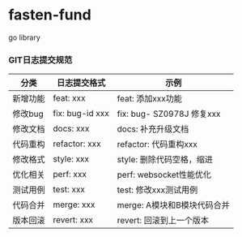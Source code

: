 # fasten-fund
go library


###  GIT日志提交规范
|分类           |日志提交格式                                      |示例                        |
| -------------| -----------------------------| ---------------------------------------------|
|新增功能   |feat: xxx      |feat:  添加xxx功能              |
|修改bug    |fix: bug-id xxx    |fix:  bug- SZ0978J 修复xxx        |
|修改文档   |docs: xxx         |docs:  补充升级文档                 |
|代码重构   |refactor: xxx     |refactor:   代码重构xxx            |
|修改格式   |style: xxx        |style:   删除代码空格，缩进          |
|优化相关   |perf: xxx         |perf:   websocket性能优化          |
|测试用例   |test: xxx         |test:   修改xxx测试用例             |
|代码合并   |merge: xxx        |merge:  A模块和B模块代码合并         |
|版本回滚   |revert: xxx       |revert:  回滚到上一个版本           |